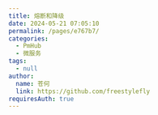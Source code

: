 ```yaml
---
title: 熔断和降级
date: 2024-05-21 07:05:10
permalink: /pages/e767b7/
categories: 
  - PmHub
  - 微服务
tags: 
  - null
author: 
  name: 苍何
  link: https://github.com/freestylefly
requiresAuth: true
---
```

